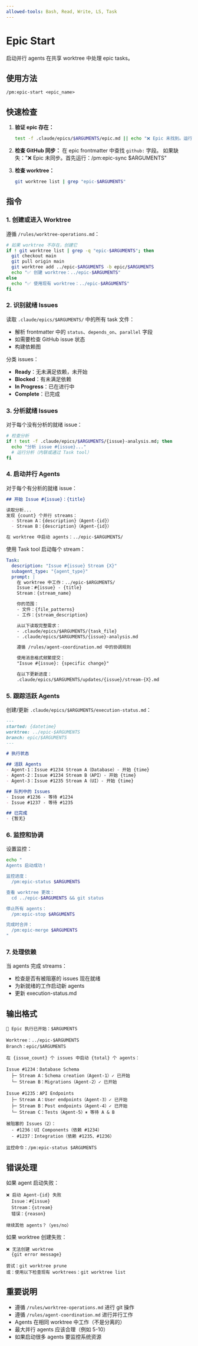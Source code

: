 ```yaml
---
allowed-tools: Bash, Read, Write, LS, Task
---
```


# Epic Start

启动并行 agents 在共享 worktree 中处理 epic tasks。

## 使用方法
```
/pm:epic-start <epic_name>
```

## 快速检查

1. **验证 epic 存在：**
   ```bash
   test -f .claude/epics/$ARGUMENTS/epic.md || echo "❌ Epic 未找到。运行：/pm:prd-parse $ARGUMENTS"
   ```

2. **检查 GitHub 同步：**
   在 epic frontmatter 中查找 `github:` 字段。
   如果缺失："❌ Epic 未同步。首先运行：/pm:epic-sync $ARGUMENTS"

3. **检查 worktree：**
   ```bash
   git worktree list | grep "epic-$ARGUMENTS"
   ```

## 指令

### 1. 创建或进入 Worktree

遵循 `/rules/worktree-operations.md`：

```bash
# 如果 worktree 不存在，创建它
if ! git worktree list | grep -q "epic-$ARGUMENTS"; then
  git checkout main
  git pull origin main
  git worktree add ../epic-$ARGUMENTS -b epic/$ARGUMENTS
  echo "✅ 创建 worktree：../epic-$ARGUMENTS"
else
  echo "✅ 使用现有 worktree：../epic-$ARGUMENTS"
fi
```

### 2. 识别就绪 Issues

读取 `.claude/epics/$ARGUMENTS/` 中的所有 task 文件：
- 解析 frontmatter 中的 `status`、`depends_on`、`parallel` 字段
- 如需要检查 GitHub issue 状态
- 构建依赖图

分类 issues：
- **Ready**：无未满足依赖，未开始
- **Blocked**：有未满足依赖
- **In Progress**：已在进行中
- **Complete**：已完成

### 3. 分析就绪 Issues

对于每个没有分析的就绪 issue：
```bash
# 检查分析
if ! test -f .claude/epics/$ARGUMENTS/{issue}-analysis.md; then
  echo "分析 issue #{issue}..."
  # 运行分析（内联或通过 Task tool）
fi
```

### 4. 启动并行 Agents

对于每个有分析的就绪 issue：

```markdown
## 开始 Issue #{issue}：{title}

读取分析...
发现 {count} 个并行 streams：
  - Stream A：{description}（Agent-{id}）
  - Stream B：{description}（Agent-{id}）

在 worktree 中启动 agents：../epic-$ARGUMENTS/
```

使用 Task tool 启动每个 stream：
```yaml
Task:
  description: "Issue #{issue} Stream {X}"
  subagent_type: "{agent_type}"
  prompt: |
    在 worktree 中工作：../epic-$ARGUMENTS/
    Issue：#{issue} - {title}
    Stream：{stream_name}

    你的范围：
    - 文件：{file_patterns}
    - 工作：{stream_description}

    从以下读取完整需求：
    - .claude/epics/$ARGUMENTS/{task_file}
    - .claude/epics/$ARGUMENTS/{issue}-analysis.md

    遵循 /rules/agent-coordination.md 中的协调规则

    使用消息格式频繁提交：
    "Issue #{issue}: {specific change}"

    在以下更新进度：
    .claude/epics/$ARGUMENTS/updates/{issue}/stream-{X}.md
```

### 5. 跟踪活跃 Agents

创建/更新 `.claude/epics/$ARGUMENTS/execution-status.md`：

```markdown
---
started: {datetime}
worktree: ../epic-$ARGUMENTS
branch: epic/$ARGUMENTS
---

# 执行状态

## 活跃 Agents
- Agent-1：Issue #1234 Stream A（Database）- 开始 {time}
- Agent-2：Issue #1234 Stream B（API）- 开始 {time}
- Agent-3：Issue #1235 Stream A（UI）- 开始 {time}

## 队列中的 Issues
- Issue #1236 - 等待 #1234
- Issue #1237 - 等待 #1235

## 已完成
- {暂无}
```

### 6. 监控和协调

设置监控：
```bash
echo "
Agents 启动成功！

监控进度：
  /pm:epic-status $ARGUMENTS

查看 worktree 更改：
  cd ../epic-$ARGUMENTS && git status

停止所有 agents：
  /pm:epic-stop $ARGUMENTS

完成时合并：
  /pm:epic-merge $ARGUMENTS
"
```

### 7. 处理依赖

当 agents 完成 streams：
- 检查是否有被阻塞的 issues 现在就绪
- 为新就绪的工作启动新 agents
- 更新 execution-status.md

## 输出格式

```
🚀 Epic 执行已开始：$ARGUMENTS

Worktree：../epic-$ARGUMENTS
Branch：epic/$ARGUMENTS

在 {issue_count} 个 issues 中启动 {total} 个 agents：

Issue #1234：Database Schema
  ├─ Stream A：Schema creation（Agent-1）✓ 已开始
  └─ Stream B：Migrations（Agent-2）✓ 已开始

Issue #1235：API Endpoints
  ├─ Stream A：User endpoints（Agent-3）✓ 已开始
  ├─ Stream B：Post endpoints（Agent-4）✓ 已开始
  └─ Stream C：Tests（Agent-5）⏸ 等待 A & B

被阻塞的 Issues（2）：
  - #1236：UI Components（依赖 #1234）
  - #1237：Integration（依赖 #1235、#1236）

监控命令：/pm:epic-status $ARGUMENTS
```

## 错误处理

如果 agent 启动失败：
```
❌ 启动 Agent-{id} 失败
  Issue：#{issue}
  Stream：{stream}
  错误：{reason}

继续其他 agents？（yes/no）
```

如果 worktree 创建失败：
```
❌ 无法创建 worktree
  {git error message}

尝试：git worktree prune
或：使用以下检查现有 worktrees：git worktree list
```

## 重要说明

- 遵循 `/rules/worktree-operations.md` 进行 git 操作
- 遵循 `/rules/agent-coordination.md` 进行并行工作
- Agents 在相同 worktree 中工作（不是分离的）
- 最大并行 agents 应该合理（例如 5-10）
- 如果启动很多 agents 要监控系统资源